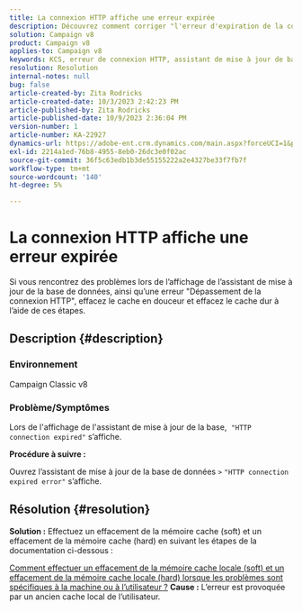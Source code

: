 ```yaml
---
title: La connexion HTTP affiche une erreur expirée
description: Découvrez comment corriger "l'erreur d'expiration de la connexion HTTP" lors de l'affichage de l'assistant de mise à jour de la base de données dans Adobe Campaign Classic.
solution: Campaign v8
product: Campaign v8
applies-to: Campaign v8
keywords: KCS, erreur de connexion HTTP, assistant de mise à jour de base de données, ACC v8
resolution: Resolution
internal-notes: null
bug: false
article-created-by: Zita Rodricks
article-created-date: 10/3/2023 2:42:23 PM
article-published-by: Zita Rodricks
article-published-date: 10/9/2023 2:36:04 PM
version-number: 1
article-number: KA-22927
dynamics-url: https://adobe-ent.crm.dynamics.com/main.aspx?forceUCI=1&pagetype=entityrecord&etn=knowledgearticle&id=f0bd8a0c-fb61-ee11-be6e-6045bd006268
exl-id: 2214a1ed-76b8-4955-8eb0-26dc3e0f02ac
source-git-commit: 36f5c63edb1b3de55155222a2e4327be33f7fb7f
workflow-type: tm+mt
source-wordcount: '140'
ht-degree: 5%

---
```


# La connexion HTTP affiche une erreur expirée


Si vous rencontrez des problèmes lors de l’affichage de l’assistant de mise à jour de la base de données, ainsi qu’une erreur &quot;Dépassement de la connexion HTTP&quot;, effacez le cache en douceur et effacez le cache dur à l’aide de ces étapes.

## Description {#description}


### <b>Environnement</b>

Campaign Classic v8



### <b>Problème/Symptômes</b>

Lors de l&#39;affichage de l&#39;assistant de mise à jour de la base,  `"HTTP connection expired"` s’affiche.

<b>Procédure à suivre :</b>

Ouvrez l’assistant de mise à jour de la base de données `>`  `"HTTP connection expired error"` s’affiche.


## Résolution {#resolution}

<b>Solution :</b>
Effectuez un effacement de la mémoire cache (soft) et un effacement de la mémoire cache (hard) en suivant les étapes de la documentation ci-dessous :

[Comment effectuer un effacement de la mémoire cache locale (soft) et un effacement de la mémoire cache locale (hard) lorsque les problèmes sont spécifiques à la machine ou à l’utilisateur ?](https://experienceleague.adobe.com/docs/campaign-classic/using/getting-started/starting-with-adobe-campaign/faq/faq-campaign-config.html?lang=en#perform-soft-cache-clear)
<b>Cause :</b>
L’erreur est provoquée par un ancien cache local de l’utilisateur.
